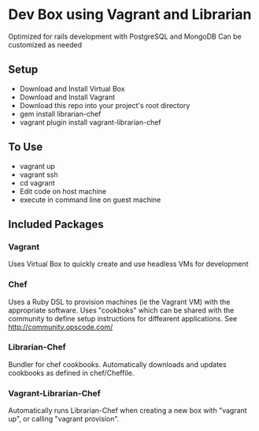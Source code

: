 # Dev Box using Vagrant and Librarian
Optimized for rails development with PostgreSQL and MongoDB
Can be customized as needed

## Setup
- Download and Install Virtual Box
- Download and Install Vagrant
- Download this repo into your project's root directory
- gem install librarian-chef
- vagrant plugin install vagrant-librarian-chef

## To Use
- vagrant up
- vagrant ssh
- cd vagrant
- Edit code on host machine
- execute in command line on guest machine

## Included Packages

### Vagrant
Uses Virtual Box to quickly create and use headless VMs for development

### Chef
Uses a Ruby DSL to provision machines (ie the Vagrant VM) with the appropriate software.  Uses "cookboks" which can be shared with the community to define setup instructions for diffearent applications.  See http://community.opscode.com/

### Librarian-Chef
Bundler for chef cookbooks.  Automatically downloads and updates cookbooks as defined in chef/Cheffile.

### Vagrant-Librarian-Chef
Automatically runs Librarian-Chef when creating a new box with "vagrant up", or calling "vagrant provision".